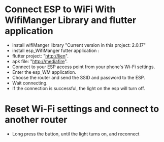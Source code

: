 # Connect ESP to WiFi With WifiManger Library and flutter application
- install wifiManger library "Current version in this project: 2.0.17"
- install esp_WifiManger futter application :
- flutter project: "[http://lien](https://github.com/abdearrahmane-z/espConnect_flutter.git)".
- apk file: "[http://mediafire](https://www.mediafire.com/file/8g6n6cxyt9wcsgp/esp_WIFI.apk/file)".
- Connect to your ESP access point from your phone's Wi-Fi settings.
- Enter the esp_WM application.
- Choose the router and send the SSID and password to the ESP.
- Wait connecting.
- If the connection is successful, the light on the esp will turn off.
# Reset Wi-Fi settings and connect to another router
- Long press the button, until the light turns on, and reconnect
